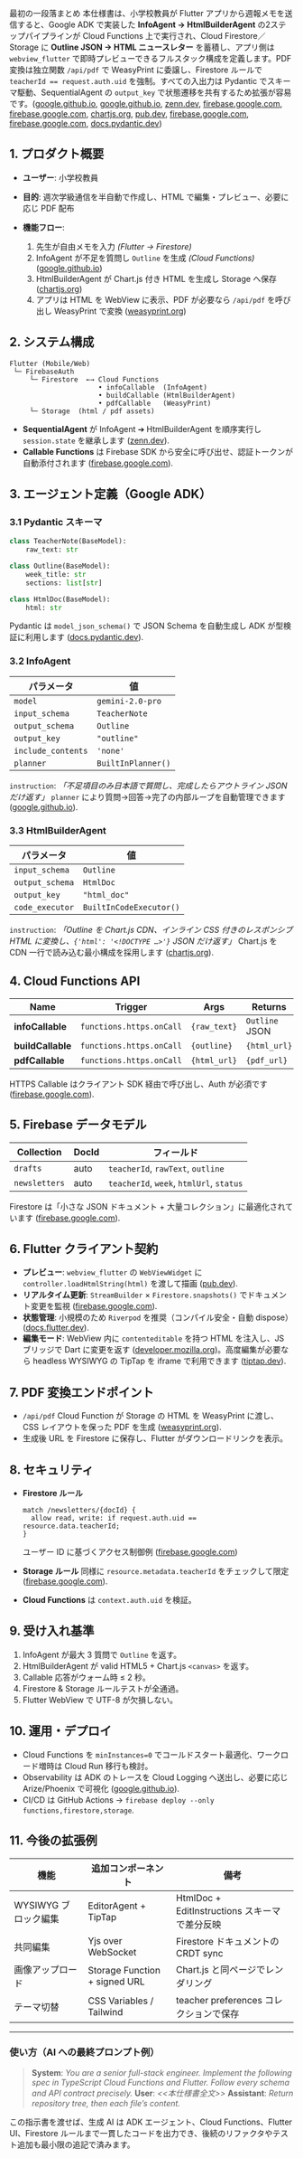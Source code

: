 最初の一段落まとめ
本仕様書は、小学校教員が Flutter アプリから週報メモを送信すると、Google ADK で実装した **InfoAgent → HtmlBuilderAgent** の2ステップパイプラインが Cloud Functions 上で実行され、Cloud Firestore／Storage に **Outline JSON → HTML ニュースレター** を蓄積し、アプリ側は `webview_flutter` で即時プレビューできるフルスタック構成を定義します。PDF 変換は独立関数 `/api/pdf` で WeasyPrint に委譲し、Firestore ルールで `teacherId == request.auth.uid` を強制。すべての入出力は Pydantic でスキーマ駆動、SequentialAgent の `output_key` で状態遷移を共有するため拡張が容易です。([google.github.io][1], [google.github.io][1], [zenn.dev][2], [firebase.google.com][3], [firebase.google.com][4], [chartjs.org][5], [pub.dev][6], [firebase.google.com][7], [firebase.google.com][8], [docs.pydantic.dev][9])

## 1. プロダクト概要

* **ユーザー**: 小学校教員
* **目的**: 週次学級通信を半自動で作成し、HTML で編集・プレビュー、必要に応じ PDF 配布
* **機能フロー**:

  1. 先生が自由メモを入力 *(Flutter → Firestore)*
  2. InfoAgent が不足を質問し `Outline` を生成 *(Cloud Functions)* ([google.github.io][1])
  3. HtmlBuilderAgent が Chart.js 付き HTML を生成し Storage へ保存 ([chartjs.org][5])
  4. アプリは HTML を WebView に表示、PDF が必要なら `/api/pdf` を呼び出し WeasyPrint で変換 ([weasyprint.org][10])

## 2. システム構成

```
Flutter (Mobile/Web)
 └─ FirebaseAuth
     └─ Firestore  ←→ Cloud Functions
                      • infoCallable  (InfoAgent)
                      • buildCallable (HtmlBuilderAgent)
                      • pdfCallable   (WeasyPrint)
     └─ Storage  (html / pdf assets)
```

* **SequentialAgent** が InfoAgent ➔ HtmlBuilderAgent を順序実行し `session.state` を継承します ([zenn.dev][2]).
* **Callable Functions** は Firebase SDK から安全に呼び出せ、認証トークンが自動添付されます ([firebase.google.com][3]).

## 3. エージェント定義（Google ADK）

### 3.1 Pydantic スキーマ

```python
class TeacherNote(BaseModel):
    raw_text: str

class Outline(BaseModel):
    week_title: str
    sections: list[str]

class HtmlDoc(BaseModel):
    html: str
```

Pydantic は `model_json_schema()` で JSON Schema を自動生成し ADK が型検証に利用します ([docs.pydantic.dev][9]).

### 3.2 InfoAgent

| パラメータ              | 値                  |
| ------------------ | ------------------ |
| `model`            | `gemini-2.0-pro`   |
| `input_schema`     | `TeacherNote`      |
| `output_schema`    | `Outline`          |
| `output_key`       | `"outline"`        |
| `include_contents` | `'none'`           |
| `planner`          | `BuiltInPlanner()` |

`instruction`: *「不足項目のみ日本語で質問し、完成したらアウトライン JSON だけ返す」*
`planner` により質問→回答→完了の内部ループを自動管理できます ([google.github.io][1]).

### 3.3 HtmlBuilderAgent

| パラメータ           | 値                       |
| --------------- | ----------------------- |
| `input_schema`  | `Outline`               |
| `output_schema` | `HtmlDoc`               |
| `output_key`    | `"html_doc"`            |
| `code_executor` | `BuiltInCodeExecutor()` |

`instruction`: *「Outline を Chart.js CDN、インライン CSS 付きのレスポンシブ HTML に変換し、`{'html': '<!DOCTYPE …>'}` JSON だけ返す」*
Chart.js を CDN 一行で読み込む最小構成を採用します ([chartjs.org][5]).

## 4. Cloud Functions API

| Name              | Trigger                  | Args         | Returns        |
| ----------------- | ------------------------ | ------------ | -------------- |
| **infoCallable**  | `functions.https.onCall` | `{raw_text}` | `Outline` JSON |
| **buildCallable** | `functions.https.onCall` | `{outline}`  | `{html_url}`   |
| **pdfCallable**   | `functions.https.onCall` | `{html_url}` | `{pdf_url}`    |

HTTPS Callable はクライアント SDK 経由で呼び出し、Auth が必須です ([firebase.google.com][11]).

## 5. Firebase データモデル

| Collection    | DocId | フィールド                                    |
| ------------- | ----- | ---------------------------------------- |
| `drafts`      | auto  | `teacherId`, `rawText`, `outline`        |
| `newsletters` | auto  | `teacherId`, `week`, `htmlUrl`, `status` |

Firestore は「小さな JSON ドキュメント + 大量コレクション」に最適化されています ([firebase.google.com][4]).

## 6. Flutter クライアント契約

* **プレビュー**: `webview_flutter` の `WebViewWidget` に `controller.loadHtmlString(html)` を渡して描画 ([pub.dev][6]).
* **リアルタイム更新**: `StreamBuilder` × `Firestore.snapshots()` でドキュメント変更を監視 ([firebase.google.com][7]).
* **状態管理**: 小規模のため `Riverpod` を推奨（コンパイル安全・自動 dispose） ([docs.flutter.dev][12]).
* **編集モード**: WebView 内に `contenteditable` を持つ HTML を注入し、JS ブリッジで Dart に変更を返す ([developer.mozilla.org][13])。高度編集が必要なら headless WYSIWYG の TipTap を iframe で利用できます ([tiptap.dev][14]).

## 7. PDF 変換エンドポイント

* `/api/pdf` Cloud Function が Storage の HTML を WeasyPrint に渡し、CSS レイアウトを保った PDF を生成 ([weasyprint.org][10]).
* 生成後 URL を Firestore に保存し、Flutter がダウンロードリンクを表示。

## 8. セキュリティ

* **Firestore ルール**

  ```rules
  match /newsletters/{docId} {
    allow read, write: if request.auth.uid == resource.data.teacherId;
  }
  ```

  ユーザー ID に基づくアクセス制御例 ([firebase.google.com][15])
* **Storage ルール** 同様に `resource.metadata.teacherId` をチェックして限定 ([firebase.google.com][8]).
* **Cloud Functions** は `context.auth.uid` を検証。

## 9. 受け入れ基準

1. InfoAgent が最大 3 質問で `Outline` を返す。
2. HtmlBuilderAgent が valid HTML5 + Chart.js `<canvas>` を返す。
3. Callable 応答がウォーム時 ≤ 2 秒。
4. Firestore & Storage ルールテストが全通過。
5. Flutter WebView で UTF-8 が欠損しない。

## 10. 運用・デプロイ

* Cloud Functions を `minInstances=0` でコールドスタート最適化、ワークロード増時は Cloud Run 移行も検討。
* Observability は ADK のトレースを Cloud Logging へ送出し、必要に応じ Arize/Phoenix で可視化 ([google.github.io][1]).
* CI/CD は GitHub Actions → `firebase deploy --only functions,firestore,storage`.

## 11. 今後の拡張例

| 機能             | 追加コンポーネント                     | 備考                                   |
| -------------- | ----------------------------- | ------------------------------------ |
| WYSIWYG ブロック編集 | EditorAgent + TipTap          | HtmlDoc + EditInstructions スキーマで差分反映 |
| 共同編集           | Yjs over WebSocket            | Firestore ドキュメントの CRDT sync          |
| 画像アップロード       | Storage Function + signed URL | Chart.js と同ページでレンダリング                |
| テーマ切替          | CSS Variables / Tailwind      | teacher preferences コレクションで保存        |

---

### 使い方（AI への最終プロンプト例）

> **System**: *You are a senior full-stack engineer. Implement the following spec in TypeScript Cloud Functions and Flutter. Follow every schema and API contract precisely.*
> **User**: *<<本仕様書全文>>*
> **Assistant**: *Return repository tree, then each file’s content.*

この指示書を渡せば、生成 AI は ADK エージェント、Cloud Functions、Flutter UI、Firestore ルールまで一貫したコードを出力でき、後続のリファクタやテスト追加も最小限の追記で済みます。

[1]: https://google.github.io/adk-docs/agents/llm-agents/ "LLM agents - Agent Development Kit"
[2]: https://zenn.dev/tetoteto/articles/google-adk-sequential "Google ADK SequentialAgent で出力を安定させる"
[3]: https://firebase.google.com/docs/functions/callable "Call functions from your app  |  Cloud Functions for Firebase"
[4]: https://firebase.google.com/docs/firestore/data-model?hl=ja&utm_source=chatgpt.com "Cloud Firestore データモデル | Firebase"
[5]: https://www.chartjs.org/docs/latest/getting-started/ "Getting Started | Chart.js"
[6]: https://pub.dev/packages/webview_flutter "webview_flutter | Flutter package"
[7]: https://firebase.google.com/docs/firestore/query-data/listen?hl=ja "Cloud Firestore でリアルタイム アップデートを入手する  |  Firebase"
[8]: https://firebase.google.com/docs/storage/security/rules-conditions?utm_source=chatgpt.com "Use conditions in Firebase Cloud Storage Security Rules"
[9]: https://docs.pydantic.dev/latest/concepts/json_schema/?utm_source=chatgpt.com "JSON Schema - Pydantic"
[10]: https://weasyprint.org/?utm_source=chatgpt.com "WeasyPrint"
[11]: https://firebase.google.com/docs/functions/callable?hl=ja "アプリから関数を呼び出す  |  Cloud Functions for Firebase"
[12]: https://docs.flutter.dev/data-and-backend/state-mgmt/options?utm_source=chatgpt.com "List of state management approaches | Flutter"
[13]: https://developer.mozilla.org/en-US/docs/Web/HTML/Reference/Global_attributes/contenteditable?utm_source=chatgpt.com "HTML contenteditable global attribute - MDN"
[14]: https://tiptap.dev/product/editor "Tiptap Rich Text Editor - the Headless WYSIWYG Editor"
[15]: https://firebase.google.com/docs/firestore/security/rules-query?hl=ja&utm_source=chatgpt.com "データを安全にクエリする | Firestore | Firebase"

